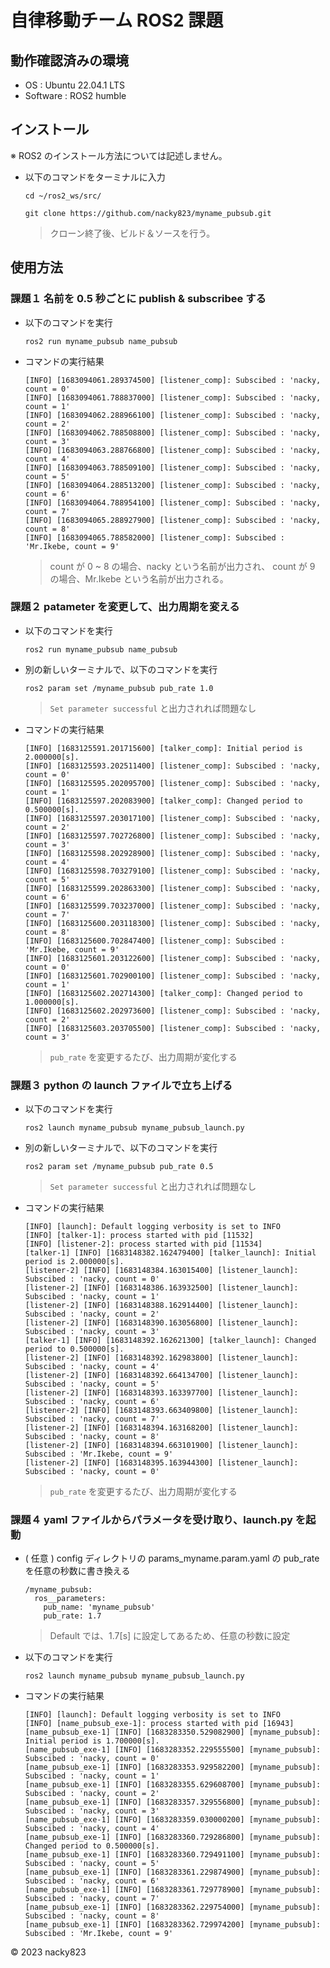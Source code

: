 # 自律移動チーム ROS2 課題

## 動作確認済みの環境

+ OS : Ubuntu 22.04.1 LTS
+ Software : ROS2 humble

## インストール

※ ROS2 のインストール方法については記述しません。

+ 以下のコマンドをターミナルに入力

    ```
    cd ~/ros2_ws/src/
    ```
    ```
    git clone https://github.com/nacky823/myname_pubsub.git
    ```

    > クローン終了後、ビルド＆ソースを行う。

## 使用方法

### 課題１ 名前を 0.5 秒ごとに publish & subscribee する

+ 以下のコマンドを実行
    ```
    ros2 run myname_pubsub name_pubsub
    ```

+ コマンドの実行結果
    ```
    [INFO] [1683094061.289374500] [listener_comp]: Subscibed : 'nacky, count = 0'
    [INFO] [1683094061.788837000] [listener_comp]: Subscibed : 'nacky, count = 1'
    [INFO] [1683094062.288966100] [listener_comp]: Subscibed : 'nacky, count = 2'
    [INFO] [1683094062.788508800] [listener_comp]: Subscibed : 'nacky, count = 3'
    [INFO] [1683094063.288766800] [listener_comp]: Subscibed : 'nacky, count = 4'
    [INFO] [1683094063.788509100] [listener_comp]: Subscibed : 'nacky, count = 5'
    [INFO] [1683094064.288513200] [listener_comp]: Subscibed : 'nacky, count = 6'
    [INFO] [1683094064.788954100] [listener_comp]: Subscibed : 'nacky, count = 7'
    [INFO] [1683094065.288927900] [listener_comp]: Subscibed : 'nacky, count = 8'
    [INFO] [1683094065.788582000] [listener_comp]: Subscibed : 'Mr.Ikebe, count = 9'
    ```

    > count が 0 ~ 8 の場合、nacky という名前が出力され、
    count が 9 の場合、Mr.Ikebe という名前が出力される。

### 課題２ patameter を変更して、出力周期を変える

+ 以下のコマンドを実行
    ```
    ros2 run myname_pubsub name_pubsub
    ```

+ 別の新しいターミナルで、以下のコマンドを実行
    ```
    ros2 param set /myname_pubsub pub_rate 1.0
    ```

    > `Set parameter successful` と出力されれば問題なし

+ コマンドの実行結果
    ```
    [INFO] [1683125591.201715600] [talker_comp]: Initial period is 2.000000[s].
    [INFO] [1683125593.202511400] [listener_comp]: Subscibed : 'nacky, count = 0'
    [INFO] [1683125595.202095700] [listener_comp]: Subscibed : 'nacky, count = 1'
    [INFO] [1683125597.202083900] [talker_comp]: Changed period to 0.500000[s].
    [INFO] [1683125597.203017100] [listener_comp]: Subscibed : 'nacky, count = 2'
    [INFO] [1683125597.702726800] [listener_comp]: Subscibed : 'nacky, count = 3'
    [INFO] [1683125598.202928900] [listener_comp]: Subscibed : 'nacky, count = 4'
    [INFO] [1683125598.703279100] [listener_comp]: Subscibed : 'nacky, count = 5'
    [INFO] [1683125599.202863300] [listener_comp]: Subscibed : 'nacky, count = 6'
    [INFO] [1683125599.703237000] [listener_comp]: Subscibed : 'nacky, count = 7'
    [INFO] [1683125600.203118300] [listener_comp]: Subscibed : 'nacky, count = 8'
    [INFO] [1683125600.702847400] [listener_comp]: Subscibed : 'Mr.Ikebe, count = 9'
    [INFO] [1683125601.203122600] [listener_comp]: Subscibed : 'nacky, count = 0'
    [INFO] [1683125601.702900100] [listener_comp]: Subscibed : 'nacky, count = 1'
    [INFO] [1683125602.202714300] [talker_comp]: Changed period to 1.000000[s].
    [INFO] [1683125602.202973600] [listener_comp]: Subscibed : 'nacky, count = 2'
    [INFO] [1683125603.203705500] [listener_comp]: Subscibed : 'nacky, count = 3'
    ```

    > `pub_rate` を変更するたび、出力周期が変化する

### 課題３ python の launch ファイルで立ち上げる

+ 以下のコマンドを実行
    ```
    ros2 launch myname_pubsub myname_pubsub_launch.py
    ```

+ 別の新しいターミナルで、以下のコマンドを実行
    ```
    ros2 param set /myname_pubsub pub_rate 0.5
    ```

    > `Set parameter successful` と出力されれば問題なし

+ コマンドの実行結果
    ```
    [INFO] [launch]: Default logging verbosity is set to INFO
    [INFO] [talker-1]: process started with pid [11532]
    [INFO] [listener-2]: process started with pid [11534]
    [talker-1] [INFO] [1683148382.162479400] [talker_launch]: Initial period is 2.000000[s].
    [listener-2] [INFO] [1683148384.163015400] [listener_launch]: Subscibed : 'nacky, count = 0'
    [listener-2] [INFO] [1683148386.163932500] [listener_launch]: Subscibed : 'nacky, count = 1'
    [listener-2] [INFO] [1683148388.162914400] [listener_launch]: Subscibed : 'nacky, count = 2'
    [listener-2] [INFO] [1683148390.163056800] [listener_launch]: Subscibed : 'nacky, count = 3'
    [talker-1] [INFO] [1683148392.162621300] [talker_launch]: Changed period to 0.500000[s].
    [listener-2] [INFO] [1683148392.162983800] [listener_launch]: Subscibed : 'nacky, count = 4'
    [listener-2] [INFO] [1683148392.664134700] [listener_launch]: Subscibed : 'nacky, count = 5'
    [listener-2] [INFO] [1683148393.163397700] [listener_launch]: Subscibed : 'nacky, count = 6'
    [listener-2] [INFO] [1683148393.663409800] [listener_launch]: Subscibed : 'nacky, count = 7'
    [listener-2] [INFO] [1683148394.163168200] [listener_launch]: Subscibed : 'nacky, count = 8'
    [listener-2] [INFO] [1683148394.663101900] [listener_launch]: Subscibed : 'Mr.Ikebe, count = 9'
    [listener-2] [INFO] [1683148395.163944300] [listener_launch]: Subscibed : 'nacky, count = 0'
    ```

    > `pub_rate` を変更するたび、出力周期が変化する

### 課題４ yaml ファイルからパラメータを受け取り、launch.py を起動

+ ( 任意 ) config ディレクトリの params_myname.param.yaml の pub_rate を任意の秒数に書き換える

    ```
    /myname_pubsub:
      ros__parameters:
        pub_name: 'myname_pubsub'
        pub_rate: 1.7
    ```

    > Default では、1.7[s] に設定してあるため、任意の秒数に設定

+ 以下のコマンドを実行

    ```
    ros2 launch myname_pubsub myname_pubsub_launch.py
    ```

+ コマンドの実行結果
    ```
    [INFO] [launch]: Default logging verbosity is set to INFO
    [INFO] [name_pubsub_exe-1]: process started with pid [16943]
    [name_pubsub_exe-1] [INFO] [1683283350.529082900] [myname_pubsub]: Initial period is 1.700000[s].
    [name_pubsub_exe-1] [INFO] [1683283352.229555500] [myname_pubsub]: Subscibed : 'nacky, count = 0'
    [name_pubsub_exe-1] [INFO] [1683283353.929582200] [myname_pubsub]: Subscibed : 'nacky, count = 1'
    [name_pubsub_exe-1] [INFO] [1683283355.629608700] [myname_pubsub]: Subscibed : 'nacky, count = 2'
    [name_pubsub_exe-1] [INFO] [1683283357.329556800] [myname_pubsub]: Subscibed : 'nacky, count = 3'
    [name_pubsub_exe-1] [INFO] [1683283359.030000200] [myname_pubsub]: Subscibed : 'nacky, count = 4'
    [name_pubsub_exe-1] [INFO] [1683283360.729286800] [myname_pubsub]: Changed period to 0.500000[s].
    [name_pubsub_exe-1] [INFO] [1683283360.729491100] [myname_pubsub]: Subscibed : 'nacky, count = 5'
    [name_pubsub_exe-1] [INFO] [1683283361.229874900] [myname_pubsub]: Subscibed : 'nacky, count = 6'
    [name_pubsub_exe-1] [INFO] [1683283361.729778900] [myname_pubsub]: Subscibed : 'nacky, count = 7'
    [name_pubsub_exe-1] [INFO] [1683283362.229754000] [myname_pubsub]: Subscibed : 'nacky, count = 8'
    [name_pubsub_exe-1] [INFO] [1683283362.729974200] [myname_pubsub]: Subscibed : 'Mr.Ikebe, count = 9'
    ```
    

© 2023 nacky823